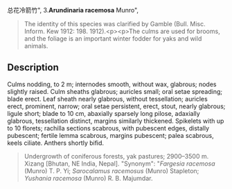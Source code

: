总花冷箭竹",
3.**Arundinaria racemosa** Munro",

> The identity of this species was clarified by Gamble (Bull. Misc. Inform. Kew 1912: 198. 1912).&lt;p&gt;&lt;p&gt;The culms are used for brooms, and the foliage is an important winter fodder for yaks and wild animals.

## Description
Culms nodding, to 2 m; internodes smooth, without wax, glabrous; nodes slightly raised. Culm sheaths glabrous; auricles small; oral setae spreading; blade erect. Leaf sheath nearly glabrous, without tessellation; auricles erect, prominent, narrow; oral setae persistent, erect, stout, nearly glabrous; ligule short; blade to 10 cm, abaxially sparsely long pilose, adaxially glabrous, tessellation distinct, margins similarly thickened. Spikelets with up to 10 florets; rachilla sections scabrous, with pubescent edges, distally pubescent; fertile lemma scabrous, margins pubescent; palea scabrous, keels ciliate. Anthers shortly bifid.

> Undergrowth of coniferous forests, yak pastures; 2900–3500 m. Xizang [Bhutan, NE India, Nepal].
  "Synonym": "*Fargesia racemosa* (Munro) T. P. Yi; *Sarocalamus racemosus* (Munro) Stapleton; *Yushania racemosa* (Munro) R. B. Majumdar.
